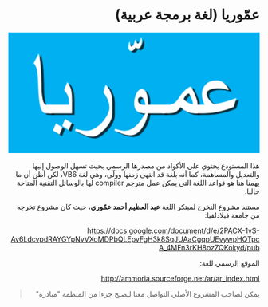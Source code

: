 <div dir=rtl>

# عمّوريا (لغة برمجة عربية)

![cover](./cover.png)

هذا المستودع يحتوي على الأكواد من مصدرها الرسمي بحيث تسهل الوصول إليها والتعديل والمساهمة، كما أنه بلغة قد انتهى زمنها وولّى، وهي لغة VB6، لكن أظن أن ما يهمنا هنا هو قواعد اللغة التي يمكن عمل مترجم compiler لها بالوسائل التقنية المتاحة حاليا.

مستند مشروع التخرج لمبتكر اللغة **عبد العظيم أحمد عمّوري**، حيث كان مشروع تخرجه من جامعة فيلادلفيا:

https://docs.google.com/document/d/e/2PACX-1vS-Av6LdcvpdRAYGYpNvVXoMDPbQLEpvFgH3k8SqJUAaCgqpUEvywpHQTpcA_4MFn3rKH8ozZQKokyd/pub

الموقع الرسمي للغة:

http://ammoria.sourceforge.net/ar/ar_index.html

> يمكن لصاحب المشروع الأصلي التواصل معنا ليصبح جزءا من المنظمة "مبادرة"

